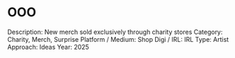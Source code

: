 # OOO

Description: New merch sold exclusively through charity stores
Category: Charity, Merch, Surprise
Platform / Medium: Shop
Digi / IRL: IRL
Type: Artist
Approach: Ideas
Year: 2025